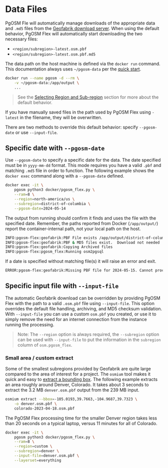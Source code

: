 # Data Files

PgOSM Fle will automatically manage downloads of the appropriate data and `.md5`
files from the [Geofabrik download server](https://download.geofabrik.de/).
When using the default behavior, PgOSM Flex will automatically start downloading
the two necessary files:

* `<region/subregion>-latest.osm.pbf`
* `<region/subregion>-latest.osm.pbf.md5`

The data path on the host machine is defined via the `docker run` command. This
documentation always uses `~/pgosm-data` per the [quick start](quick-start.md).

```bash
docker run --name pgosm -d --rm \
    -v ~/pgosm-data:/app/output \
    ...
```

> See the [Selecting Region and Sub-region](common-customization.md#selecting-region-and-subregion)
> section for more about the default behavior.



If you have manually saved files in the path used by PgOSM Flex using `-latest`
in the filename, they will be overwritten.

There are two methods to override this default behavior: specify `--pgosm-date`
or use `--input-file`.


## Specific date with `--pgosm-date`

Use `--pgosm-date` to specify a specific date for the data.  The date specified
must be in `yyyy-mm-dd` format.
This mode requires you have a valid `.pbf` and matching `.md5` file in order to
function. The following example shows the `docker exec` command along with
a `--pgosm-date` defined.

```bash
docker exec -it \
    pgosm python3 docker/pgosm_flex.py \
    --ram=8 \
    --region=north-america/us \
    --subregion=district-of-columbia \
    --pgosm-date=2024-05-14
```

The output from running should confirm it finds and uses the file with the
specified date.
Remember, the paths reported from Docker (`/app/output/`) report the
container-internal path, not your local path on the host.

```bash
INFO:pgosm-flex:geofabrik:PBF File exists /app/output/district-of-columbia-2024-05-14.osm.pbf
INFO:pgosm-flex:geofabrik:PBF & MD5 files exist.  Download not needed
INFO:pgosm-flex:geofabrik:Copying Archived files
INFO:pgosm-flex:pgosm_flex:Running osm2pgsql
```

If a date is specified without matching file(s) it will raise an error and exit.

```bash
ERROR:pgosm-flex:geofabrik:Missing PBF file for 2024-05-15. Cannot proceed.
```


## Specific input file with `--input-file`

The automatic Geofabrik download can be overridden by providing PgOSM Flex
with the path to a valid `.osm.pbf` file using `--input-file`.
This option overrides the default file handling, archiving, and MD5
checksum validation.  With `--input-file` you can use a custom `osm.pbf`
you created, or use it to simply remove the need for an internet connection
from the instance running the processing.

> Note: The `--region` option is always required, the `--subregion` option can be used with `--input-file` to put the information in the `subregion` column of `osm.pgosm_flex`.


### Small area / custom extract

Some of the smallest subregions provided by Geofabrik are quite large compared
to the area of interest for a project.
The `osmium` tool makes it quick and easy to
[extract a bounding box](https://docs.osmcode.org/osmium/latest/osmium-extract.html).
The following example extracts an area roughly around Denver, Colorado.
It takes about 3 seconds to extract the 3.2 MB `denver.osm.pbf` output from
the 239 MB input.

```bash
osmium extract --bbox=-105.0193,39.7663,-104.9687,39.7323 \
    -o denver.osm.pbf \
    colorado-2023-04-18.osm.pbf
```

The PgOSM Flex processing time for the smaller Denver region takes less than 20 seconds on a
typical laptop, versus 11 minutes for all of Colorado.

```bash
docker exec -it \
    pgosm python3 docker/pgosm_flex.py \
    --ram=8 \
    --region=custom \
    --subregion=denver \
    --input-file=denver.osm.pbf \
    --layerset=everything
```